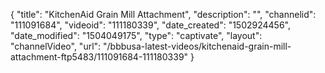 {
    "title": "KitchenAid Grain Mill Attachment",
    "description": "",
    "channelid": "111091684",
    "videoid": "111180339",
    "date_created": "1502924456",
    "date_modified": "1504049175",
    "type": "captivate",
    "layout": "channelVideo",
    "url": "\/bbbusa-latest-videos\/kitchenaid-grain-mill-attachment-ftp5483\/111091684-111180339"
}